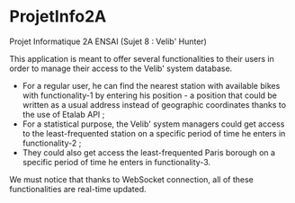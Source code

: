 # ProjetInfo2A
Projet Informatique 2A ENSAI (Sujet 8 : Velib' Hunter)

This application is meant to offer several functionalities to their users in order to manage their access to the Velib' system database.

- For a regular user, he can find the nearest station with available bikes with functionality-1 by entering his position - a position that could be written as a usual address instead of geographic coordinates thanks to the use of Etalab API ;
- For a statistical purpose, the Velib' system managers could get access to the least-frequented station on a specific period of time he enters in functionality-2 ;
- They could also get access the least-frequented Paris borough on a specific period of time he enters in functionality-3.

We must notice that thanks to WebSocket connection, all of these functionalities are real-time updated. 